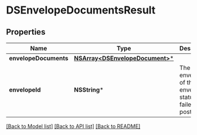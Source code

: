 # DSEnvelopeDocumentsResult

## Properties
Name | Type | Description | Notes
------------ | ------------- | ------------- | -------------
**envelopeDocuments** | [**NSArray&lt;DSEnvelopeDocument&gt;***](DSEnvelopeDocument.md) |  | [optional] 
**envelopeId** | **NSString*** | The envelope ID of the envelope status that failed to post. | [optional] 

[[Back to Model list]](../README.md#documentation-for-models) [[Back to API list]](../README.md#documentation-for-api-endpoints) [[Back to README]](../README.md)


